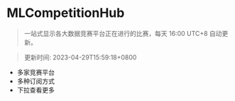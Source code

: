 # MLCompetitionHub

> 一站式显示各大数据竞赛平台正在进行的比赛，每天 16:00 UTC+8 自动更新。
  
> 更新时间: 2023-04-29T15:59:18+0800 

* 多家竞赛平台
* 多种订阅方式
* 下拉查看更多